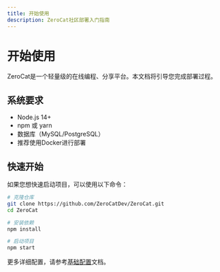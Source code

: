 ```yaml
---
title: 开始使用
description: ZeroCat社区部署入门指南
---
```


# 开始使用

ZeroCat是一个轻量级的在线编程、分享平台。本文档将引导您完成部署过程。

## 系统要求

- Node.js 14+
- npm 或 yarn
- 数据库（MySQL/PostgreSQL）
- 推荐使用Docker进行部署

## 快速开始

如果您想快速启动项目，可以使用以下命令：

```bash
# 克隆仓库
git clone https://github.com/ZeroCatDev/ZeroCat.git
cd ZeroCat

# 安装依赖
npm install

# 启动项目
npm start
```

更多详细配置，请参考[基础配置](./basic-config.md)文档。